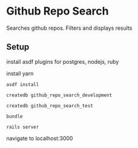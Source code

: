 # Github Repo Search

Searches github repos. Filters and displays results

## Setup
install asdf plugins for postgres, nodejs, ruby

install yarn

`asdf install`

`createdb github_repo_search_development`

`createdb github_repo_search_test`

`bundle`

`rails server`

navigate to localhost:3000
